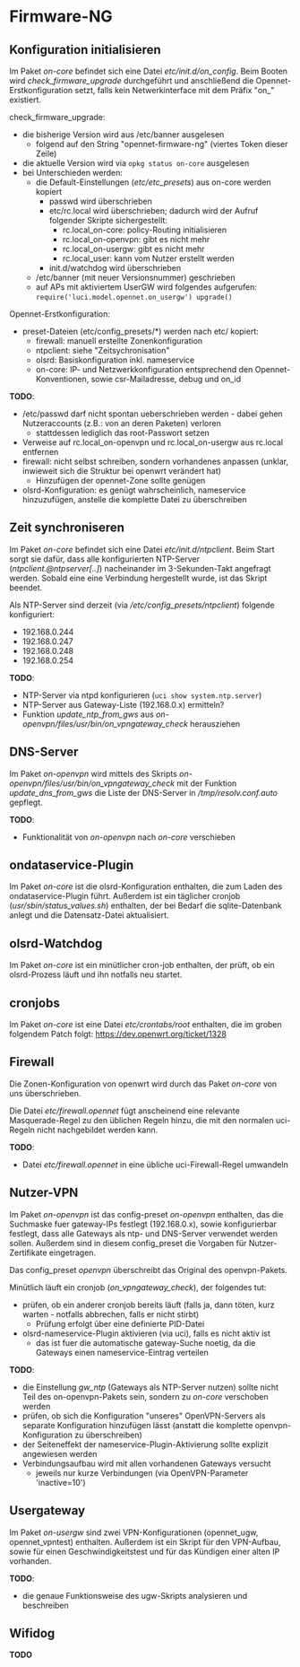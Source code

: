 Firmware-NG
===========


Konfiguration initialisieren
----------------------------
Im Paket *on-core* befindet sich eine Datei *etc/init.d/on_config*. Beim Booten wird *check_firmware_upgrade* durchgeführt und anschließend die Opennet-Erstkonfiguration setzt, falls kein Netwerkinterface mit dem Präfix "on_" existiert.


check_firmware_upgrade:

* die bisherige Version wird aus /etc/banner ausgelesen
  * folgend auf den String "opennet-firmware-ng" (viertes Token dieser Zeile)
* die aktuelle Version wird via `opkg status on-core` ausgelesen
* bei Unterschieden werden:
  * die Default-Einstellungen (*etc/etc_presets*) aus on-core werden kopiert
    * passwd wird überschrieben
    * etc/rc.local wird überschrieben; dadurch wird der Aufruf folgender Skripte sichergestellt:
      * rc.local_on-core: policy-Routing initialisieren
      * rc.local_on-openvpn: gibt es nicht mehr
      * rc.local_on-usergw: gibt es nicht mehr
      * rc.local_user: kann vom Nutzer erstellt werden
    * init.d/watchdog wird überschrieben
  * /etc/banner (mit neuer Versionsnummer) geschrieben
  * auf APs mit aktiviertem UserGW wird folgendes aufgerufen: `require('luci.model.opennet.on_usergw') upgrade()`


Opennet-Erstkonfiguration:

* preset-Dateien (etc/config_presets/*) werden nach etc/ kopiert:
  * firewall: manuell erstellte Zonenkonfiguration
  * ntpclient: siehe "Zeitsychronisation"
  * olsrd: Basiskonfiguration inkl. nameservice
  * on-core: IP- und Netzwerkkonfiguration entsprechend den Opennet-Konventionen, sowie csr-Mailadresse, debug und on_id


**TODO**:

* /etc/passwd darf nicht spontan ueberschrieben werden - dabei gehen Nutzeraccounts (z.B.: von an deren Paketen) verloren
  * stattdessen lediglich das root-Passwort setzen
* Verweise auf rc.local_on-openvpn und rc.local_on-usergw aus rc.local entfernen
* firewall: nicht selbst schreiben, sondern vorhandenes anpassen (unklar, inwieweit sich die Struktur bei openwrt verändert hat)
  * Hinzufügen der opennet-Zone sollte genügen
* olsrd-Konfiguration: es genügt wahrscheinlich, nameservice hinzuzufügen, anstelle die komplette Datei zu überschreiben


Zeit synchroniseren
-------------------
Im Paket *on-core* befindet sich eine Datei *etc/init.d/ntpclient*. Beim Start sorgt sie dafür, dass alle konfigurierten NTP-Server (*ntpclient.@ntpserver[..]*) nacheinander im 3-Sekunden-Takt angefragt werden.
Sobald eine eine Verbindung hergestellt wurde, ist das Skript beendet.

Als NTP-Server sind derzeit (via */etc/config_presets/ntpclient*) folgende konfiguriert:

* 192.168.0.244
* 192.168.0.247
* 192.168.0.248
* 192.168.0.254

**TODO**:

* NTP-Server via ntpd konfigurieren (`uci show system.ntp.server`)
* NTP-Server aus Gateway-Liste (192.168.0.x) ermitteln?
* Funktion *update_ntp_from_gws* aus *on-openvpn/files/usr/bin/on_vpngateway_check* herausziehen


DNS-Server
----------

Im Paket *on-openvpn* wird mittels des Skripts *on-openvpn/files/usr/bin/on_vpngateway_check* mit der Funktion *update_dns_from_gws* die Liste der DNS-Server in */tmp/resolv.conf.auto* gepflegt.


**TODO**:

* Funktionalität von *on-openvpn* nach *on-core* verschieben


ondataservice-Plugin
--------------------

Im Paket *on-core* ist die olsrd-Konfiguration enthalten, die zum Laden des ondataservice-Plugin führt. Außerdem ist ein täglicher cronjob (*usr/sbin/status_values.sh*) enthalten, der bei Bedarf die sqlite-Datenbank anlegt und die Datensatz-Datei aktualisiert.


olsrd-Watchdog
--------------
Im Paket *on-core* ist ein minütlicher cron-job enthalten, der prüft, ob ein olsrd-Prozess läuft und ihn notfalls neu startet.


cronjobs
--------
Im Paket *on-core* ist eine Datei *etc/crontabs/root* enthalten, die im groben folgendem Patch folgt: https://dev.openwrt.org/ticket/1328


Firewall
--------
Die Zonen-Konfiguration von openwrt wird durch das Paket *on-core* von uns überschrieben.

Die Datei *etc/firewall.opennet* fügt anscheinend eine relevante Masquerade-Regel zu den üblichen Regeln hinzu, die mit den normalen uci-Regeln nicht nachgebildet werden kann.


**TODO**:

* Datei *etc/firewall.opennet* in eine übliche uci-Firewall-Regel umwandeln



Nutzer-VPN
----------
Im Paket *on-openvpn* ist das config-preset *on-openvpn* enthalten, das die Suchmaske fuer gateway-IPs festlegt (192.168.0.x), sowie konfigurierbar festlegt, dass alle Gateways als ntp- und DNS-Server verwendet werden sollen.
Außerdem sind in diesem config_preset die Vorgaben für Nutzer-Zertifikate eingetragen.

Das config_preset *openvpn* überschreibt das Original des openvpn-Pakets.


Minütlich läuft ein cronjob (*on_vpngateway_check*), der folgendes tut:

* prüfen, ob ein anderer cronjob bereits läuft (falls ja, dann töten, kurz warten - notfalls abbrechen, falls er nicht stirbt)
  * Prüfung erfolgt über eine definierte PID-Datei
* olsrd-nameservice-Plugin aktivieren (via uci), falls es nicht aktiv ist
  * das ist fuer die automatische gateway-Suche noetig, da die Gateways einen nameservice-Eintrag verteilen



**TODO**:

* die Einstellung *gw_ntp* (Gateways als NTP-Server nutzen) sollte nicht Teil des on-openvpn-Pakets sein, sondern zu *on-core* verschoben werden
* prüfen, ob sich die Konfiguration "unseres" OpenVPN-Servers als separate Konfiguration hinzufügen lässt (anstatt die komplette openvpn-Konfiguration zu überschreiben)
* der Seiteneffekt der nameservice-Plugin-Aktivierung sollte explizit angewiesen werden
* Verbindungsaufbau wird mit allen vorhandenen Gateways versucht
  * jeweils nur kurze Verbindungen (via OpenVPN-Parameter 'inactive=10')



Usergateway
-----------
Im Paket *on-usergw* sind zwei VPN-Konfigurationen (opennet_ugw, opennet_vpntest) enthalten.
Außerdem ist ein Skript für den VPN-Aufbau, sowie für einen Geschwindigkeitstest und für das Kündigen einer alten IP vorhanden.


**TODO**:

* die genaue Funktionsweise des ugw-Skripts analysieren und beschreiben



Wifidog
-------
**TODO**

